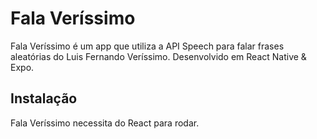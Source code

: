# Fala Veríssimo

Fala Veríssimo é um  app que utiliza a API Speech para falar frases aleatórias do Luis Fernando Veríssimo.
Desenvolvido em React Native & Expo.

## Instalação
Fala Veríssimo necessita do React para rodar.